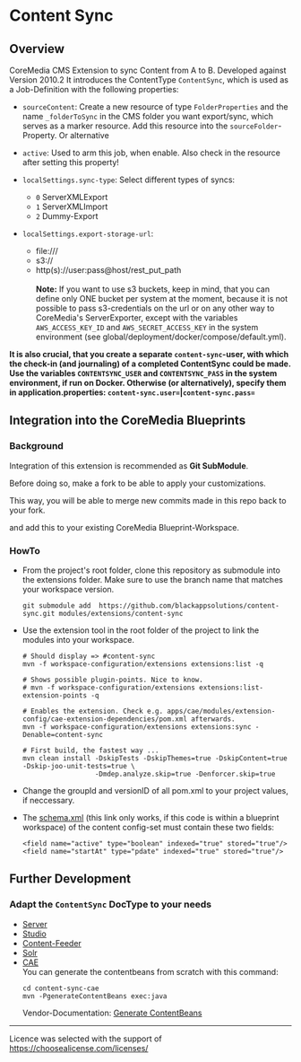 # Content Sync

## Overview
CoreMedia CMS Extension to sync Content from A to B. Developed against Version 2010.2
It introduces the ContentType `ContentSync`, which is used as a Job-Definition with the following properties:

  * `sourceContent`: Create a new resource of type `FolderProperties` and the name `_folderToSync` in the CMS folder you 
    want export/sync, which serves as a marker resource. Add this resource into the `sourceFolder`-Property. Or alternative
    
  * `active`: Used to arm this job, when enable. Also check in the resource after setting this property!   
  * `localSettings.sync-type`: Select different types of syncs: 
    * `0` ServerXMLExport 
    * `1` ServerXMLImport 
    * `2` Dummy-Export
  * `localSettings.export-storage-url`: 
    * file:///
    * s3://
    * http(s)://user:pass@host/rest_put_path
    <br/><br/>
    **Note:** If you want to use s3 buckets, keep in mind, that you can define only ONE bucket per system at the moment, 
    because it is not possible to pass s3-credentials on the url or on any other way to CoreMedia's ServerExporter, 
    except with the variables `AWS_ACCESS_KEY_ID` and `AWS_SECRET_ACCESS_KEY` in the system environment 
    (see global/deployment/docker/compose/default.yml).
                                                                                                  
  **It is also crucial, that you create a separate `content-sync`-user, with which the check-in (and journaling) of a
  completed ContentSync could be made. Use the variables `CONTENTSYNC_USER` and `CONTENTSYNC_PASS` in the system 
  environment, if run on Docker. Otherwise (or alternatively), specify them in application.properties: `content-sync.user=`|`content-sync.pass=`**  

## Integration into the CoreMedia Blueprints

### Background

Integration of this extension is recommended as **Git SubModule**.
                                                  
Before doing so, make a fork to be able to apply your customizations.

This way, you will be able to merge new commits made in this repo back to your fork.

and add this to your existing CoreMedia Blueprint-Workspace.
 
### HowTo

- From the project's root folder, clone this repository as submodule into the extensions folder. Make sure to use the branch name that matches your workspace version. 
    ```
    git submodule add  https://github.com/blackappsolutions/content-sync.git modules/extensions/content-sync
    ```

- Use the extension tool in the root folder of the project to link the modules into your workspace.
    ```                                                          
    # Should display => #content-sync
    mvn -f workspace-configuration/extensions extensions:list -q
  
    # Shows possible plugin-points. Nice to know.
    # mvn -f workspace-configuration/extensions extensions:list-extension-points -q
    
    # Enables the extension. Check e.g. apps/cae/modules/extension-config/cae-extension-dependencies/pom.xml afterwards. 
    mvn -f workspace-configuration/extensions extensions:sync -Denable=content-sync
  
    # First build, the fastest way ... 
    mvn clean install -DskipTests -DskipThemes=true -DskipContent=true -Dskip-joo-unit-tests=true \ 
                      -Dmdep.analyze.skip=true -Denforcer.skip=true
    ```
- Change the groupId and versionID of all pom.xml to your project values, if neccessary.

- The [schema.xml](../../modules/search/solr-config/src/main/app/configsets/content/conf/schema.xml) (this link only
works, if this code is within a blueprint workspace) of the content config-set must contain these two fields:
    ```
    <field name="active" type="boolean" indexed="true" stored="true"/>
    <field name="startAt" type="pdate" indexed="true" stored="true"/>
    ```

## Further Development
  
### Adapt the `ContentSync` DocType to your needs

* [Server](content-sync-server/src/main/resources/framework/doctypes/content-sync-doctypes.xml)
* [Studio](content-sync-studio-plugin/src/main/joo/de/bas/contentsync/studio/form/ContentSyncForm.mxml)
* [Content-Feeder](content-sync-contentfeeder/src/main/resources/META-INF/coremedia/component-content-sync-contentfeeder.xml)
* [Solr](../../modules/search/solr-config/src/main/app/configsets/content/conf/schema.xml)
* [CAE](content-sync-cae/src/main/resources/framework/spring/content-sync-contentbeans.xml)<br>
  You can generate the contentbeans from scratch with this command: 
  ```                                 
  cd content-sync-cae
  mvn -PgenerateContentBeans exec:java
  ```
  Vendor-Documentation: [Generate ContentBeans](https://documentation.coremedia.com/cmcc-10/artifacts/2101/webhelp/cae-developer-en/content/GeneratingContentBeans.html)  

---
Licence was selected with the support of https://choosealicense.com/licenses/
                                       

